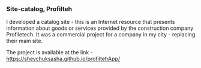### Site-catalog, Profilteh

I developed a catalog site - this is an Internet resource that presents information about goods or services provided by the construction company Profiletech.
It was a commercial project for a company in my city - replacing their main site.

The project is available at the link - https://shevchuksasha.github.io/profiltehApp/
